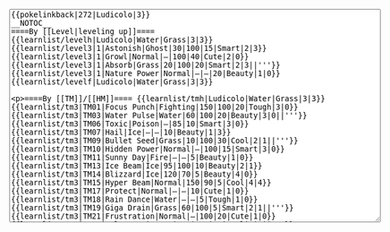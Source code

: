 </p><textarea readonly="" accesskey="," id="wpTextbox1" cols="80" rows="25" style="" class="mw-editfont-monospace" lang="en" dir="ltr" name="wpTextbox1">{{pokelinkback|272|Ludicolo|3}}
__NOTOC__
====By [[Level|leveling up]]====
{{learnlist/levelh|Ludicolo|Water|Grass|3|3}}
{{learnlist/level3|1|Astonish|Ghost|30|100|15|Smart|2|3}}
{{learnlist/level3|1|Growl|Normal|—|100|40|Cute|2|0}}
{{learnlist/level3|1|Absorb|Grass|20|100|20|Smart|2|3||'''}}
{{learnlist/level3|1|Nature Power|Normal|—|—|20|Beauty|1|0}}
{{learnlist/levelf|Ludicolo|Water|Grass|3|3}}

====By [[TM]]/[[HM]]====
{{learnlist/tmh|Ludicolo|Water|Grass|3|3}}
{{learnlist/tm3|TM01|Focus Punch|Fighting|150|100|20|Tough|3|0}}
{{learnlist/tm3|TM03|Water Pulse|Water|60|100|20|Beauty|3|0||'''}}
{{learnlist/tm3|TM06|Toxic|Poison|—|85|10|Smart|3|0}}
{{learnlist/tm3|TM07|Hail|Ice|—|—|10|Beauty|1|3}}
{{learnlist/tm3|TM09|Bullet Seed|Grass|10|100|30|Cool|2|1||'''}}
{{learnlist/tm3|TM10|Hidden Power|Normal|—|100|15|Smart|3|0}}
{{learnlist/tm3|TM11|Sunny Day|Fire|—|—|5|Beauty|1|0}}
{{learnlist/tm3|TM13|Ice Beam|Ice|95|100|10|Beauty|2|1}}
{{learnlist/tm3|TM14|Blizzard|Ice|120|70|5|Beauty|4|0}}
{{learnlist/tm3|TM15|Hyper Beam|Normal|150|90|5|Cool|4|4}}
{{learnlist/tm3|TM17|Protect|Normal|—|—|10|Cute|1|0}}
{{learnlist/tm3|TM18|Rain Dance|Water|—|—|5|Tough|1|0}}
{{learnlist/tm3|TM19|Giga Drain|Grass|60|100|5|Smart|2|1||'''}}
{{learnlist/tm3|TM21|Frustration|Normal|—|100|20|Cute|1|0}}
{{learnlist/tm3|TM22|SolarBeam|Grass|120|100|10|Cool|4|0||'''}}
{{learnlist/tm3|TM27|Return|Normal|—|100|20|Cute|1|0}}
{{learnlist/tm3|TM31|Brick Break|Fighting|75|100|15|Cool|1|4}}
{{learnlist/tm3|TM32|Double Team|Normal|—|—|15|Cool|2|0}}
{{learnlist/tm3|TM42|Facade|Normal|70|100|20|Cute|2|0}}
{{learnlist/tm3|TM43|Secret Power|Normal|70|100|20|Smart|1|0}}
{{learnlist/tm3|TM44|Rest|Psychic|—|—|10|Cute|2|0}}
{{learnlist/tm3|TM45|Attract|Normal|—|100|15|Cute|2|0}}
{{learnlist/tm3|TM46|Thief|Dark|40|100|10|Tough|1|0}}
{{learnlist/tm3|HM03|Surf|Water|95|100|15|Beauty|3|0||'''}}
{{learnlist/tm3|HM04|Strength|Normal|80|100|15|Tough|2|1}}
{{learnlist/tm3|HM05|Flash|Normal|—|70|20|Beauty|3|0}}
{{learnlist/tm3|HM06|Rock Smash|Fighting|20|100|15|Tough|1|0}}
{{learnlist/tm3|HM07|Waterfall|Water|80|100|15|Tough|2|0||'''}}
{{learnlist/tm3|HM08|Dive|Water|60|100|10|Beauty|2|0||'''}}
{{learnlist/tmf|Ludicolo|Water|Grass|3|3}}

====By {{pkmn|breeding}}====
{{learnlist/breedh|Ludicolo|Water|Grass|3|3}}
{{learnlist/breed3|{{MSP/3|349|Feebas}}{{MSP/3|350|Milotic}}|Flail|Normal|—|100|15|Cute|1|0}}
{{learnlist/breed3|{{MSP/3|001|Bulbasaur}}{{MSP/3|002|Ivysaur}}{{MSP/3|003|Venusaur}}{{MSP/3|102|Exeggcute}}{{MSP/3|103|Exeggutor}}{{MSP/3|152|Chikorita}}&lt;br>{{MSP/3|153|Bayleef}}{{MSP/3|154|Meganium}}{{MSP/3|187|Hoppip}}{{MSP/3|188|Skiploom}}{{MSP/3|189|Jumpluff}}{{MSP/3|285|Shroomish}}&lt;br>{{MSP/3|286|Breloom}}{{MSP/3|315|Roselia}}{{MSP/3|331|Cacnea}}{{MSP/3|332|Cacturne}}|Leech Seed|Grass|—|90|10|Smart|2|2}}
{{learnlist/breed3|{{MSP/3|001|Bulbasaur}}{{MSP/3|002|Ivysaur}}{{MSP/3|003|Venusaur}}{{MSP/3|069|Bellsprout}}{{MSP/3|070|Weepinbell}}{{MSP/3|071|Victreebel}}&lt;br>{{MSP/3|152|Chikorita}}{{MSP/3|153|Bayleef}}{{MSP/3|154|Meganium}}{{MSP/3|192|Sunflora}}{{MSP/3|357|Tropius}}|Razor Leaf|Grass|55|95|25|Cool|3|0||'''}}
{{learnlist/breed3|{{MSP/3|001|Bulbasaur}}{{MSP/3|002|Ivysaur}}{{MSP/3|003|Venusaur}}{{MSP/3|043|Oddish}}{{MSP/3|044|Gloom}}{{MSP/3|045|Vileplume}}&lt;br>{{MSP/3|182|Bellossom}}{{MSP/3|069|Bellsprout}}{{MSP/3|070|Weepinbell}}{{MSP/3|071|Victreebel}}{{MSP/3|283|Surskit}}{{MSP/3|284|Masquerain}}&lt;br>{{MSP/3|315|Roselia}}{{MSP/3|357|Tropius}}|Sweet Scent|Normal|—|100|20|Cute|1|3}}
{{learnlist/breed3|{{MSP/3|001|Bulbasaur}}{{MSP/3|002|Ivysaur}}{{MSP/3|003|Venusaur}}{{MSP/3|152|Chikorita}}{{MSP/3|153|Bayleef}}{{MSP/3|154|Meganium}}&lt;br>{{MSP/3|187|Hoppip}}{{MSP/3|188|Skiploom}}{{MSP/3|189|Jumpluff}}{{MSP/3|191|Sunkern}}{{MSP/3|192|Sunflora}}{{MSP/3|273|Seedot}}&lt;br>{{MSP/3|274|Nuzleaf}}{{MSP/3|275|Shiftry}}{{MSP/3|315|Roselia}}{{MSP/3|357|Tropius}}|Synthesis|Grass|—|—|5|Smart|1|0}}
{{learnlist/breed3|{{MSP/3|007|Squirtle}}{{MSP/3|008|Wartortle}}{{MSP/3|009|Blastoise}}{{MSP/3|060|Poliwag}}{{MSP/3|061|Poliwhirl}}{{MSP/3|062|Poliwrath}}&lt;br>{{MSP/3|186|Politoed}}{{MSP/3|079|Slowpoke}}{{MSP/3|080|Slowbro}}{{MSP/3|199|Slowking}}{{MSP/3|116|Horsea}}{{MSP/3|117|Seadra}}&lt;br>{{MSP/3|230|Kingdra}}{{MSP/3|131|Lapras}}{{MSP/3|138|Omanyte}}{{MSP/3|139|Omastar}}{{MSP/3|158|Totodile}}{{MSP/3|159|Croconaw}}&lt;br>{{MSP/3|160|Feraligatr}}{{MSP/3|183|Marill}}{{MSP/3|184|Azumarill}}{{MSP/3|194|Wooper}}{{MSP/3|195|Quagsire}}{{MSP/3|223|Remoraid}}&lt;br>{{MSP/3|224|Octillery}}{{MSP/3|258|Mudkip}}{{MSP/3|259|Marshtomp}}{{MSP/3|260|Swampert}}{{MSP/3|278|Wingull}}{{MSP/3|279|Pelipper}}&lt;br>{{MSP/3|350|Milotic}}{{MSP/3|363|Spheal}}{{MSP/3|364|Sealeo}}{{MSP/3|365|Walrein}}{{MSP/3|366|Clamperl}}{{MSP/3|367|Huntail}}&lt;br>{{MSP/3|368|Gorebyss}}{{MSP/3|369|Relicanth}}|Water Gun|Water|40|100|25|Cute|4|0||'''}}
{{learnlist/breedf|Ludicolo|Water|Grass|3|3}}

====By [[Move Tutor|tutoring]]====
{{learnlist/tutorh|Ludicolo|Water|Grass|3|3}}
{{learnlist/tutor3|Body Slam|Normal|85|100|15|Tough|1|4|||yes|yes|yes}}
{{learnlist/tutor3|Counter|Fighting|—|100|20|Tough|2|0|||yes|yes|no}}
{{learnlist/tutor3|Double-Edge|Normal|120|100|15|Tough|6|0|||yes|yes|yes}}
{{learnlist/tutor3|DynamicPunch|Fighting|100|50|5|Cool|2|1|||no|yes|no}}
{{learnlist/tutor3|Endure|Normal|—|—|10|Tough|2|0|||no|yes|no}}
{{learnlist/tutor3|Fire Punch|Fire|75|100|15|Beauty|4|0|||no|yes|no}}
{{learnlist/tutor3|Ice Punch|Ice|75|100|15|Beauty|4|0|||no|yes|no}}
{{learnlist/tutor3|Icy Wind|Ice|55|95|15|Beauty|1|3|||no|yes|yes}}
{{learnlist/tutor3|Mega Kick|Normal|120|75|5|Cool|4|0|||yes|yes|no}}
{{learnlist/tutor3|Mega Punch|Normal|80|85|20|Tough|4|0|||yes|yes|no}}
{{learnlist/tutor3|Metronome|Normal|—|—|10|Cute|3|0|||yes|yes|no}}
{{learnlist/tutor3|Mimic|Normal|—|—|10|Cute|1|0|||yes|yes|yes}}
{{learnlist/tutor3|Mud-Slap|Ground|20|100|10|Cute|2|1|||no|yes|no}}
{{learnlist/tutor3|Seismic Toss|Fighting|—|100|20|Tough|2|1|||yes|yes|yes}}
{{learnlist/tutor3|Sleep Talk|Normal|—|—|10|Cute|3|0|||no|yes|no}}
{{learnlist/tutor3|Snore|Normal|40|100|15|Cute|4|0|||no|yes|no}}
{{learnlist/tutor3|Substitute|Normal|—|—|10|Smart|2|0|||yes|yes|yes}}
{{learnlist/tutor3|Swagger|Normal|—|90|15|Cute|2|0|||no|yes|yes}}
{{learnlist/tutor3|Swords Dance|Normal|—|—|30|Beauty|1|0|||yes|yes|no}}
{{learnlist/tutor3|ThunderPunch|Electric|75|100|15|Cool|4|0|||no|yes|no}}
{{learnlist/tutorf|Ludicolo|Water|Grass|3|3}}

====By a prior [[evolution]]====
{{Learnlist/prevoh|Ludicolo|Water|Grass|3|3}}
{{Learnlist/prevo3|270|Lotad|||||Mist|Ice|—|—|30|Beauty|1|0}}
{{Learnlist/prevo3|270|Lotad|||||Mega Drain|Grass|40|100|10|Smart|1|4|'''}}
{{Learnlist/prevo3|271|Lombre|||||Fake Out|Normal|40|100|10|Cute|2|1}}
{{Learnlist/prevo3|271|Lombre|||||Fury Swipes|Normal|18|80|15|Tough|2|1}}
{{Learnlist/prevo3|271|Lombre|||||Water Sport|Water|—|—|15|Cute|4|0}}
{{Learnlist/prevo3|271|Lombre|||||Uproar|Normal|50|100|10|Cute|3|0}}
{{Learnlist/prevo3|271|Lombre|||||Hydro Pump|Water|120|80|5|Beauty|4|0|'''}}
{{Learnlist/prevof|Ludicolo|Water|Grass|3|3}}

[[it:Ludicolo/Mosse apprese in terza generazione]]
[[zh:乐天河童/第三世代招式表]]
